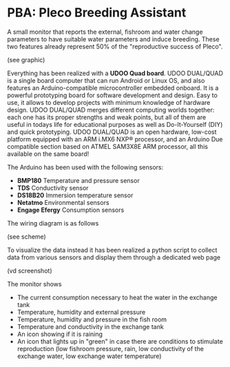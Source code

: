 # PBA: Pleco Breeding Assistant
A small monitor that reports the external, fishroom and water change parameters to have suitable water parameters and induce breeding. These two features already represent 50% of the "reproductive success of Pleco". 

(see graphic)

Everything has been realized with a **UDOO Quad board**.
UDOO DUAL/QUAD is a single board computer that can run Android or Linux OS, and also features an Arduino-compatible microcontroller embedded onboard. It is a powerful prototyping board for software development and design. Easy to use, it allows to develop projects with minimum knowledge of hardware design. UDOO DUAL/QUAD merges different computing worlds together: each one has its proper strengths and weak points, but all of them are useful in todays life for educational purposes as well as Do-It-Yourself (DIY) and quick prototyping. UDOO DUAL/QUAD is an open hardware, low-cost platform equipped with an ARM i.MX6 NXP® processor, and an Arduino Due compatible section based on ATMEL SAM3X8E ARM processor, all this available on the same board!

The Arduino has been used with the following sensors:
- **BMP180** Temperature and pressure sensor
- **TDS** Conductivity sensor
- **DS18B20** Immersion temperature sensor
- **Netatmo** Environmental sensors
- **Engage Efergy** Consumption sensors

The wiring diagram is as follows

(see scheme)

To visualize the data instead it has been realized a python script to collect data from various sensors and display them through a dedicated web page

(vd screenshot)

The monitor shows
- The current consumption necessary to heat the water in the exchange tank
- Temperature, humidity and external pressure
- Temperature, humidity and pressure in the fish room
- Temperature and conductivity in the exchange tank
- An icon showing if it is raining
- An icon that lights up in "green" in case there are conditions to stimulate reproduction (low fishroom pressure, rain, low conductivity of the exchange water, low exchange water temperature)


